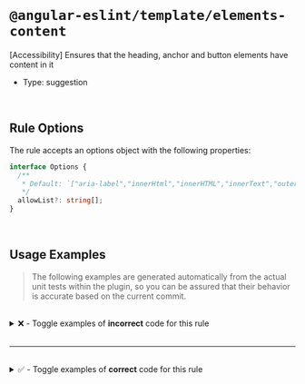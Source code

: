 <!--

  DO NOT EDIT.

  This markdown file was autogenerated using a mixture of the following files as the source of truth for its data:
  - ../../src/rules/elements-content.ts
  - ../../tests/rules/elements-content/cases.ts

  In order to update this file, it is therefore those files which need to be updated, as well as potentially the generator script:
  - ../../../../tools/scripts/generate-rule-docs.ts

-->

<br>

# `@angular-eslint/template/elements-content`

[Accessibility] Ensures that the heading, anchor and button elements have content in it

- Type: suggestion

<br>

## Rule Options

The rule accepts an options object with the following properties:

```ts
interface Options {
  /**
   * Default: `["aria-label","innerHtml","innerHTML","innerText","outerHTML","title"]`
   */
  allowList?: string[];
}

```

<br>

## Usage Examples

> The following examples are generated automatically from the actual unit tests within the plugin, so you can be assured that their behavior is accurate based on the current commit.

<br>

<details>
<summary>❌ - Toggle examples of <strong>incorrect</strong> code for this rule</summary>

<br>

#### Default Config

```json
{
  "rules": {
    "@angular-eslint/template/elements-content": [
      "error"
    ]
  }
}
```

<br>

#### ❌ Invalid Code

```html
<h1 class="size-1"></h1>
~~~~~~~~~~~~~~~~~~~~~~~~
```

<br>

---

<br>

#### Default Config

```json
{
  "rules": {
    "@angular-eslint/template/elements-content": [
      "error"
    ]
  }
}
```

<br>

#### ❌ Invalid Code

```html
<H1 class="size-1"></H1>
~~~~~~~~~~~~~~~~~~~~~~~~
```

<br>

---

<br>

#### Default Config

```json
{
  "rules": {
    "@angular-eslint/template/elements-content": [
      "error"
    ]
  }
}
```

<br>

#### ❌ Invalid Code

```html
<a href="#" [routerLink]="['route1']"></a>
~~~~~~~~~~~~~~~~~~~~~~~~~~~~~~~~~~~~~~~~~~
```

<br>

---

<br>

#### Default Config

```json
{
  "rules": {
    "@angular-eslint/template/elements-content": [
      "error"
    ]
  }
}
```

<br>

#### ❌ Invalid Code

```html
<button></button>
~~~~~~~~~~~~~~~~~
```

<br>

---

<br>

#### Custom Config

```json
{
  "rules": {
    "@angular-eslint/template/elements-content": [
      "error",
      {
        "allowList": [
          "aria-labelledby"
        ]
      }
    ]
  }
}
```

<br>

#### ❌ Invalid Code

```html
<button [ariaLabelledBy]="label"></button>
~~~~~~~~~~~~~~~~~~~~~~~~~~~~~~~~~~~~~~~~~~
```

</details>

<br>

---

<br>

<details>
<summary>✅ - Toggle examples of <strong>correct</strong> code for this rule</summary>

<br>

#### Default Config

```json
{
  "rules": {
    "@angular-eslint/template/elements-content": [
      "error"
    ]
  }
}
```

<br>

#### ✅ Valid Code

```html
<h1>Heading Content!</h1>
<h2><app-content></app-content></h2>
<h3 [innerHtml]="dangerouslySetHTML"></h3>
<h4 [innerText]="text"></h4>
<a>Anchor Content!</a>
<A>Anchor Content!</A>
<a><app-content></app-content></a>
<a [innerHTML]="dangerouslySetHTML"></a>
<a [innerText]="text"></a>
<a [outerHTML]="text"></a>
<a aria-hidden></a>
<button [attr.aria-hidden]="true"></button>
<h5 [attr.aria-label]="text"></h5>
<h6 title="text"></h6>
```

<br>

---

<br>

#### Custom Config

```json
{
  "rules": {
    "@angular-eslint/template/elements-content": [
      "error",
      {
        "allowList": [
          "appTooltipLabel",
          "ariaLabel"
        ]
      }
    ]
  }
}
```

<br>

#### ✅ Valid Code

```html
<button appTooltipLabel="directive adds aria-label"></button>
<button [appTooltipLabel]="label"></button>
<h1 ariaLabel="Important Content"></h1>
<a [ariaLabel]="label"></a>
```

</details>

<br>

